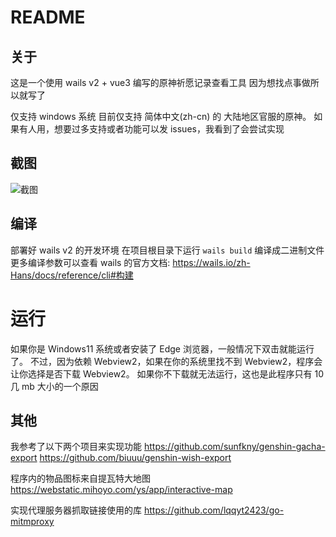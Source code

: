 # README

## 关于

这是一个使用 wails v2 + vue3 编写的原神祈愿记录查看工具
因为想找点事做所以就写了

仅支持 windows 系统
目前仅支持 简体中文(zh-cn) 的 大陆地区官服的原神。
如果有人用，想要过多支持或者功能可以发 issues，我看到了会尝试实现

## 截图

![截图](https://raw.githubusercontent.com/HumXC/give-me-genshin-gacha/doc/1.png)

## 编译

部署好 wails v2 的开发环境
在项目根目录下运行 `wails build` 编译成二进制文件
更多编译参数可以查看 wails 的官方文档:
https://wails.io/zh-Hans/docs/reference/cli#构建

# 运行

如果你是 Windows11 系统或者安装了 Edge 浏览器，一般情况下双击就能运行了。
不过，因为依赖 Webview2，如果在你的系统里找不到 Webview2，程序会让你选择是否下载 Webview2。
如果你不下载就无法运行，这也是此程序只有 10 几 mb 大小的一个原因

## 其他

我参考了以下两个项目来实现功能
https://github.com/sunfkny/genshin-gacha-export
https://github.com/biuuu/genshin-wish-export

程序内的物品图标来自提瓦特大地图
https://webstatic.mihoyo.com/ys/app/interactive-map

实现代理服务器抓取链接使用的库
https://github.com/lqqyt2423/go-mitmproxy
